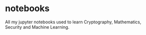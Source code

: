 # notebooks

All my jupyter notebooks used to learn Cryptography, Mathematics, Security and Machine Learning.
